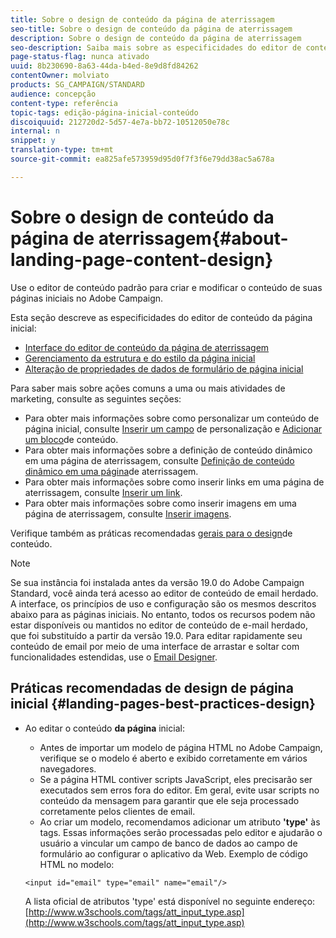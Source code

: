 ```yaml
---
title: Sobre o design de conteúdo da página de aterrissagem
seo-title: Sobre o design de conteúdo da página de aterrissagem
description: Sobre o design de conteúdo da página de aterrissagem
seo-description: Saiba mais sobre as especificidades do editor de conteúdo da página de aterrissagem.
page-status-flag: nunca ativado
uuid: 8b230690-8a63-44da-b4ed-8e9d8fd84262
contentOwner: molviato
products: SG_CAMPAIGN/STANDARD
audience: concepção
content-type: referência
topic-tags: edição-página-inicial-conteúdo
discoiquuid: 212720d2-5d57-4e7a-bb72-10512050e78c
internal: n
snippet: y
translation-type: tm+mt
source-git-commit: ea825afe573959d95d0f7f3f6e79dd38ac5a678a

---
```


# Sobre o design de conteúdo da página de aterrissagem{#about-landing-page-content-design}

Use o editor de conteúdo padrão para criar e modificar o conteúdo de suas páginas iniciais no Adobe Campaign.

Esta seção descreve as especificidades do editor de conteúdo da página inicial:

* [Interface do editor de conteúdo da página de aterrissagem](../../channels/using/landing-page-content-editor-interface.md)
* [Gerenciamento da estrutura e do estilo da página inicial](../../channels/using/managing-landing-page-structure-and-style.md)
* [Alteração de propriedades de dados de formulário de página inicial](../../channels/using/changing-a-landing-page-form-data-properties.md)

Para saber mais sobre ações comuns a uma ou mais atividades de marketing, consulte as seguintes seções:

* Para obter mais informações sobre como personalizar um conteúdo de página inicial, consulte [Inserir um campo](../../designing/using/personalization.md#inserting-a-personalization-field) de personalização e [Adicionar um bloco](../../designing/using/personalization.md#adding-a-content-block)de conteúdo.
* Para obter mais informações sobre a definição de conteúdo dinâmico em uma página de aterrissagem, consulte [Definição de conteúdo dinâmico em uma página](../../channels/using/defining-dynamic-content-in-a-landing-page.md)de aterrissagem.
* Para obter mais informações sobre como inserir links em uma página de aterrissagem, consulte [Inserir um link](../../designing/using/links.md#inserting-a-link).
* Para obter mais informações sobre como inserir imagens em uma página de aterrissagem, consulte [Inserir imagens](../../designing/using/images.md).

Verifique também as práticas recomendadas [gerais para o design](../../designing/using/overview.md#content-design-best-practices)de conteúdo.

>[!NOTE]
>
>Se sua instância foi instalada antes da versão 19.0 do Adobe Campaign Standard, você ainda terá acesso ao editor de conteúdo de email herdado. A interface, os princípios de uso e configuração são os mesmos descritos abaixo para as páginas iniciais. No entanto, todos os recursos podem não estar disponíveis ou mantidos no editor de conteúdo de e-mail herdado, que foi substituído a partir da versão 19.0. Para editar rapidamente seu conteúdo de email por meio de uma interface de arrastar e soltar com funcionalidades estendidas, use o [Email Designer](../../designing/using/overview.md).

## Práticas recomendadas de design de página inicial {#landing-pages-best-practices-design}

* Ao editar o conteúdo **da página** inicial:

   * Antes de importar um modelo de página HTML no Adobe Campaign, verifique se o modelo é aberto e exibido corretamente em vários navegadores.
   * Se a página HTML contiver scripts JavaScript, eles precisarão ser executados sem erros fora do editor. Em geral, evite usar scripts no conteúdo da mensagem para garantir que ele seja processado corretamente pelos clientes de email.
   * Ao criar um modelo, recomendamos adicionar um atributo **'type'** às tags. Essas informações serão processadas pelo editor e ajudarão o usuário a vincular um campo de banco de dados ao campo de formulário ao configurar o aplicativo da Web.
   Exemplo de código HTML no modelo:

   ```
   <input id="email" type="email" name="email"/>
   ```

   A lista oficial de atributos 'type' está disponível no seguinte endereço: [http://www.w3schools.com/tags/att_input_type.asp](http://www.w3schools.com/tags/att_input_type.asp)